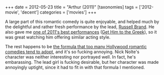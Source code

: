 +++
date = 2012-05-23
title = "Arthur (2011)"
[taxonomies]
tags = ['2012-movie', 'decent']
categories = ['movies']
+++

A large part of this romantic comedy is quite enjoyable, and helped much
by the delightful and rather fresh performance by the lead, [Russell
Brand]. He also gave me [one of 2011's best performances] ([Get Him to
the Greek]), so it was great watching him offering similar acting style.

The rest happens to be [the formula that too many Hollywood romantic
comedies tend to adopt], and it's so fucking annoying. Nick Nolte's
character was neither interesting nor portrayed well. In fact, he's
embarassing. The lead girl is fucking desirable, but her character was
made annoyingly uptight, since it had to fit in with that formula I
mentioned.

  [Russell Brand]: http://en.wikipedia.org/wiki/Russell_Brand
  [one of 2011's best performances]: http://tshepang.net/2011-movie-review
  [Get Him to the Greek]: http://tshepang.net/get-him-to-the-greek-2010
  [the formula that too many Hollywood romantic comedies tend to adopt]:
    http://tshepang.net/the-unbearable-hollywood-romantic-comedy-formula
